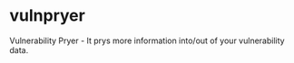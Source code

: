 vulnpryer
=========

Vulnerability Pryer - It prys more information into/out of your vulnerability data.

